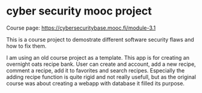 # cyber security mooc project

Course page: https://cybersecuritybase.mooc.fi/module-3.1

This is a course project to demostrate different software security flaws and how to fix them.

I am using an old course project as a template. This app is for creating an overnight oats recipe bank. User can create and account, add a new recipe, comment a recipe, add it to favorites and search recipes. Especially the adding recipe function is quite rigid and not really usefull, but as the original course was about creating a webapp with database it filled its purpose.
